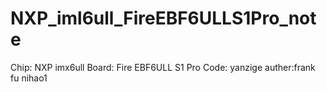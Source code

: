 # NXP_iml6ull_FireEBF6ULLS1Pro_note
Chip: NXP imx6ull
Board: Fire EBF6ULL S1 Pro
Code: yanzige
auther:frank fu nihao1